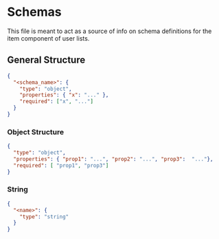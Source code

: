 # Schemas

This file is meant to act as a source of info on schema definitions 
for the item component of user lists.

## General Structure

```json
{
  "<schema_name>": {
    "type": "object",
    "properties": { "x": "..." },
    "required": ["x", "..."]
  }
}
```

### Object Structure

```json
{
  "type": "object",
  "properties": { "prop1": "...", "prop2": "...", "prop3":  "..."},
  "required": [ "prop1", "prop3"]
}
```

### String

```json
{
  "<name>": {
    "type": "string"
  }
}
```